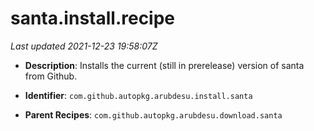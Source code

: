 # santa.install.recipe

_Last updated 2021-12-23 19:58:07Z_

- **Description**: Installs the current (still in prerelease) version of santa from Github.


- **Identifier**: `com.github.autopkg.arubdesu.install.santa`

- **Parent Recipes**: `com.github.autopkg.arubdesu.download.santa`